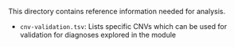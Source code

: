 This directory contains reference information needed for analysis.

* `cnv-validation.tsv`: Lists specific CNVs which can be used for validation for diagnoses explored in the module
